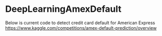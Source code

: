 # DeepLearningAmexDefault

Below is current code to detect credit card default for American Express https://www.kaggle.com/competitions/amex-default-prediction/overview
